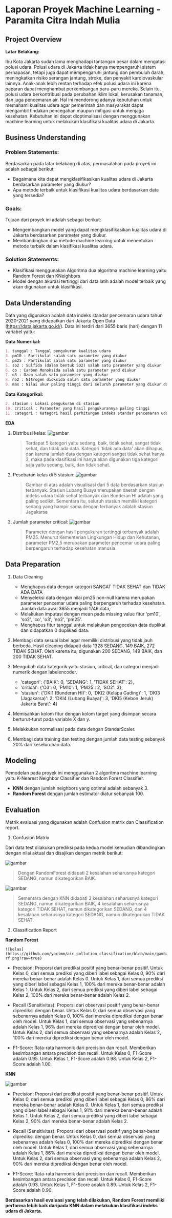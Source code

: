 # Laporan Proyek Machine Learning - Paramita Citra Indah Mulia

## Project Overview

**Latar Belakang:**

Ibu Kota Jakarta sudah lama menghadapi tantangan besar dalam mengatasi polusi udara. Polusi udara di Jakarta tidak hanya mempengaruhi sistem pernapasan, tetapi juga dapat mempengaruhi jantung dan pembuluh darah, meningkatkan risiko serangan jantung, stroke, dan penyakit kardiovaskular lainnya. Anak-anak lebih rentan terhadap efek polusi udara ini karena paparan dapat menghambat perkembangan paru-paru mereka. Selain itu, polusi udara berkontribusi pada perubahan iklim lokal, kerusakan tanaman, dan juga pencemaran air. Hal ini mendorong adanya kebutuhan untuk memahami kualitas udara  agar pemerintah dan masyarakat dapat mengambil tindakan pencegahan maupun mitigasi untuk menjaga kesehatan. Kebutuhan ini dapat dioptimalisasi dengan menggunakan machine learning untuk melakukan klasifikasi kualitas udara di Jakarta.



## Business Understanding
### **Problem Statements:**
Berdasarkan pada latar belakang di atas, permasalahan pada proyek ini adalah sebagai berikut:
- Bagaimana kita dapat mengklasifikasikan kualitas udara di Jakarta berdasarkan parameter yang diukur?
 - Apa metode terbaik untuk klasifikasi kualitas udara berdasarkan data yang tersedia?
    
### **Goals:**
Tujuan dari proyek ini adalah sebagai berikut:
- Mengembangkan model yang dapat mengklasifikasikan kualitas udara di Jakarta berdasarkan parameter yang diukur.
- Membandingkan dua metode machine learning untuk menentukan metode terbaik dalam klasifikasi kualitas udara.
    
### **Solution Statements:**
- Klasifikasi menggunakan Algoritma dua algoritma machine learning yaitu Random Forest dan KNeighbors
- Model dengan akurasi tertinggi dari data latih adalah model terbaik yang akan digunakan untuk klasifikasi. 



## Data Understanding
Data yang digunakan adalah data indeks standar pencemaran udara tahun 2020-2021 yang didapatkan dari Jakarta Open Data (https://data.jakarta.go.id/). Data ini terdiri dari 3655 baris (hari) dengan 11 variabel yaitu:

**Data Numerikal:**
```markdown
1. tanggal : Tanggal pengukuran kualitas udara
3. pm10 : Partikulat salah satu parameter yang diukur
4. pm25 : Partikulat salah satu parameter yang diukur
5. so2 : Sulfida (dalam bentuk SO2) salah satu parameter yang diukur
6. co : Carbon Monoksida salah satu parameter yand diukur
7. o3 : Ozon salah satu parameter yang diukur
8. no2 : NItrogen dioksida salah satu parameter yang diukur
9. max : Nilai ukur paling tinggi dari seluruh parameter yang diukur dalam waktu yang sama
```

**Data Kategorikal:**
```markdown
2. stasiun : Lokasi pengukuran di stasiun
10. critical : Parameter yang hasil pengukurannya paling tinggi
11. categori : Kategori hasil perhitungan indeks standar pencemaran udara
```
**EDA**
1. Distribusi kelas:
   ![gambar](https://github.com/yocimm/air_pollution_classification/blob/main/gambar/jml_per_kat.png?raw=true)

   >Terdapat 5 kategori yaitu sedang, baik, tidak sehat, sangat tidak sehat, dan tidak ada data. Kategori 'tidak ada data' akan dihapus, dan karena jumlah data dengan kategori sangat tidak sehat hanya 3, maka pada klasifikasi ini hanya akan       digunakan tiga kategori saja yaitu sedang, baik, dan tidak sehat.

3. Pesebaran kelas di 5 stasiun:
   ![gambar](https://github.com/yocimm/air_pollution_classification/blob/main/gambar/5_stasiun.png?raw=true)

   >Gambar di atas adalah visualisasi dari 5 data berdasarkan stasiun terbanyak. Stasiun Lubang Buaya merupakan daerah    dengan indeks udara tidak sehat terbanyak dan Bunderan HI adalah yang paling sedikit. Sementara itu, seluruh stasiun memiliki kategori sedang yang hampir sama dengan terbanyak adalah stasiun Jagakarsa

5. Jumlah parameter critical:
   ![gambar](https://github.com/yocimm/air_pollution_classification/blob/main/gambar/titik_critical.png?raw=true)
   >Parameter dengan hasil pengukuran tertinggi terbanyak adalah PM25. Menurut Kementerian Lingkungan Hidup dan Kehutanan, parameter PM2,5 merupakan parameter pencemar udara paling berpengaruh terhadap kesehatan manusia.



## Data Preparation
1. Data Cleaning

    - Menghapus data dengan kategori SANGAT TIDAK SEHAT dan TIDAK ADA DATA
    - Menyeleksi data dengan nilai pm25 non-null karena merupakan parameter pencemar udara paling berpengaruh terhadap kesehatan. Jumlah data awal 3655 menjadi 1749 data,
    - Melakukan imputasi dengan mean pada missing value fitur 'pm10', 'so2', 'co', 'o3', 'no2', 'pm25'.
    - Menghapus fitur tanggal untuk melakukan pengecekan data duplikat dan didapatkan 0 duplikasi data.

2. Membagi data sesuai label agar memiliki distribusi yang tidak jauh berbeda. Hasil cleaning didapati data 1328 SEDANG, 149 BAIK, 272 TIDAK SEHAT. Oleh karena itu, digunakan 200 SEDANG, 149 BAIK, dan 200 TIDAK SEHAT.

3. Mengubah data kategorik yaitu stasiun, critical, dan categori menjadi numerik dengan labelencoder.
   - 'categori': {'BAIK': 0, 'SEDANG': 1, 'TIDAK SEHAT': 2},
   - 'critical': {'O3': 0, 'PM10': 1, 'PM25': 2, 'SO2': 3},
   - 'stasiun': {'DKI1 (Bunderan HI)': 0,
                'DKI2 (Kelapa Gading)': 1,
                'DKI3 (Jagakarsa)': 2,
                'DKI4 (Lubang Buaya)': 3,
                'DKI5 (Kebon Jeruk) Jakarta Barat': 4}

5. Memisahkan kolom fitur dengan kolom target yang disimpan secara berturut-turut pada variable X dan y.

6. Melakkukan normalisasi pada data dengan StandarScaler.

7. Membagi data training dan testing dengan jumlah data testing sebanyak 20% dari keseluruhan data.

## Modeling
Pemodelan pada proyek ini menggunakan 2 algoritma machine learning yaitu K-Nearest Neighbor Classifier dan Random Forest Classifier.
  - **KNN** dengan jumlah neighbors yang optimal adalah sebanyak 3. 
  - **Random Forest** dengan jumlah estimator diatur sebanyak 100.

## Evaluation
Metrik evaluasi yang digunakan adalah Confusion matrix dan Classification report.

1. Confusion Matrix

Dari data test dilakukan prediksi pada kedua model kemudian dibandingkan dengan nilai aktual dan disajikan dengan metrik berikut:

![gambar](https://github.com/yocimm/air_pollution_classification/blob/main/gambar/confusion-rf.png?raw=true)

> Dengan RandomForest didapati 2 kesalahan seharusnya kategori SEDANG, namun dikategorikan BAIK.

![gambar](https://github.com/yocimm/air_pollution_classification/blob/main/gambar/confusion-knn.png?raw=true)

> Sementara dengan KNN didapati 3 kesalahan seharusnya kategori SEDANG, namun dikategorikan BAIK, 4 kesalahan seharusnya kategori TIDAK SEHAT, namun dikategorikan SEDANG, dan 4 kesalahan seharusnya kategori SEDANG, namun dikategorikan TIDAK SEHAT.



3. Classification Report
        
  **Random Forest**

    ![kelas](https://github.com/yocimm/air_pollution_classification/blob/main/gambar/classreport-rf.png?raw=true)
 
  - Precision: Proporsi dari prediksi positif yang benar-benar positif.
  Untuk Kelas 0, dari semua prediksi yang diberi label sebagai Kelas 0, 90% dari mereka benar-benar adalah Kelas 0.
  Untuk Kelas 1, dari semua prediksi yang diberi label sebagai Kelas 1, 100% dari mereka benar-benar adalah Kelas 1.
  Untuk Kelas 2, dari semua prediksi yang diberi label sebagai Kelas 2, 100% dari mereka benar-benar adalah Kelas 2.

  - Recall (Sensitivitas): Proporsi dari observasi positif yang benar-benar diprediksi dengan benar. 
  Untuk Kelas 0, dari semua observasi yang sebenarnya adalah Kelas 0, 100% dari mereka diprediksi dengan benar oleh model.
  Untuk Kelas 1, dari semua observasi yang sebenarnya adalah Kelas 1, 96% dari mereka diprediksi dengan benar oleh model.
  Untuk Kelas 2, dari semua observasi yang sebenarnya adalah Kelas 2, 100% dari mereka diprediksi dengan benar oleh model.
    
  - F1-Score: Rata-rata harmonik dari precision dan recall. Memberikan kesimbangan antara precision dan recall. 
  Untuk Kelas 0, F1-Score adalah 0.95.
  Untuk Kelas 1, F1-Score adalah 0.98.
  Untuk Kelas 2, F1-Score adalah 1.00.

  **KNN**

  ![gambar](https://github.com/yocimm/air_pollution_classification/blob/main/gambar/confusion-knn.png?raw=true)
  
  - Precision: Proporsi dari prediksi positif yang benar-benar positif.
  Untuk Kelas 0, dari semua prediksi yang diberi label sebagai Kelas 0, 86% dari mereka benar-benar adalah Kelas 0.
  Untuk Kelas 1, dari semua prediksi yang diberi label sebagai Kelas 1, 91% dari mereka benar-benar adalah Kelas 1.
  Untuk Kelas 2, dari semua prediksi yang diberi label sebagai Kelas 2, 90% dari mereka benar-benar adalah Kelas 2.

  - Recall (Sensitivitas): Proporsi dari observasi positif yang benar-benar diprediksi dengan benar. 
  Untuk Kelas 0, dari semua observasi yang sebenarnya adalah Kelas 0, 100% dari mereka diprediksi dengan benar oleh model.
  Untuk Kelas 1, dari semua observasi yang sebenarnya adalah Kelas 1, 86% dari mereka diprediksi dengan benar oleh model.
  Untuk Kelas 2, dari semua observasi yang sebenarnya adalah Kelas 2, 90% dari mereka diprediksi dengan benar oleh model.
    
  - F1-Score: Rata-rata harmonik dari precision dan recall. Memberikan kesimbangan antara precision dan recall. 
  Untuk Kelas 0, F1-Score adalah 0.93.
  Untuk Kelas 1, F1-Score adalah 0.89.
  Untuk Kelas 2, F1-Score adalah 0.90.

**Berdasarkan hasil evaluasi yang telah dilakukan, Random Forest memiliki performa lebih baik daripada KNN dalam melakukan klasifikasi indeks udara di Jakarta.**
